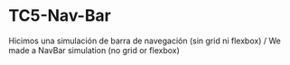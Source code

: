 # TC5-Nav-Bar
Hicimos una simulación de barra de navegación (sin grid ni flexbox) / We made a NavBar simulation (no grid or flexbox)
